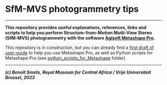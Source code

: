 # SfM-MVS photogrammetry tips
-------------

**This repository provides useful explanations, references, links and scripts to help you perform Structure-from-Motion Mutli-View Stereo (SfM-MVS) photogrammetry with the software [Agisoft Metashape Pro](https://www.agisoft.com/).**  

This repository is in construction, but you can already find a [first draft of user-guide](https://github.com/GeoRiskA/SfM-MVS_photogrammetry_tips/blob/main/User_Guide_v100.md) to help you use Metashape Pro, as well as Python scripts for Metashape Pro (see [python_scripts_for_Metashape](https://github.com/GeoRiskA/SfM-MVS_photogrammetry_tips/tree/main/python_scripts_for_Metashape) folder)

----------
***(c) Benoît Smets, Royal Museum for Central Africa / Vrije Universiteit Brussel, 2023***  
